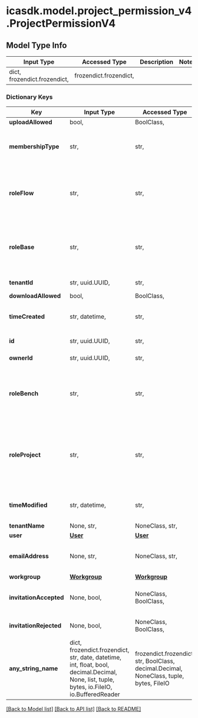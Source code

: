 # icasdk.model.project_permission_v4.ProjectPermissionV4

## Model Type Info
Input Type | Accessed Type | Description | Notes
------------ | ------------- | ------------- | -------------
dict, frozendict.frozendict,  | frozendict.frozendict,  |  | 

### Dictionary Keys
Key | Input Type | Accessed Type | Description | Notes
------------ | ------------- | ------------- | ------------- | -------------
**uploadAllowed** | bool,  | BoolClass,  |  | 
**membershipType** | str,  | str,  |  | must be one of ["USER", "EMAIL", "WORKGROUP", ] 
**roleFlow** | str,  | str,  | Possible values are: NONE, VIEWER, CONTRIBUTOR. More types could be added in a future release. | 
**roleBase** | str,  | str,  | Possible values are: NONE, VIEWER, CONTRIBUTOR. More types could be added in a future release. | 
**tenantId** | str, uuid.UUID,  | str,  |  | value must be a uuid
**downloadAllowed** | bool,  | BoolClass,  |  | 
**timeCreated** | str, datetime,  | str,  |  | value must conform to RFC-3339 date-time
**id** | str, uuid.UUID,  | str,  |  | value must be a uuid
**ownerId** | str, uuid.UUID,  | str,  |  | value must be a uuid
**roleBench** | str,  | str,  | Possible values are: NONE, CONTRIBUTOR, ADMINISTRATOR. More types could be added in a future release. | 
**roleProject** | str,  | str,  | Possible values are: NONE, VIEWER, CONTRIBUTOR, ADMINISTRATOR, DATA_PROVIDER. More types could be added in a future release. | 
**timeModified** | str, datetime,  | str,  |  | value must conform to RFC-3339 date-time
**tenantName** | None, str,  | NoneClass, str,  |  | [optional] 
**user** | [**User**](User.md) | [**User**](User.md) |  | [optional] 
**emailAddress** | None, str,  | NoneClass, str,  | Only present when membershipType is EMAIL | [optional] 
**workgroup** | [**Workgroup**](Workgroup.md) | [**Workgroup**](Workgroup.md) |  | [optional] 
**invitationAccepted** | None, bool,  | NoneClass, BoolClass,  | Only present when membershipType is EMAIL | [optional] 
**invitationRejected** | None, bool,  | NoneClass, BoolClass,  | Only present when user is invited by EMAIL | [optional] 
**any_string_name** | dict, frozendict.frozendict, str, date, datetime, int, float, bool, decimal.Decimal, None, list, tuple, bytes, io.FileIO, io.BufferedReader | frozendict.frozendict, str, BoolClass, decimal.Decimal, NoneClass, tuple, bytes, FileIO | any string name can be used but the value must be the correct type | [optional]

[[Back to Model list]](../../README.md#documentation-for-models) [[Back to API list]](../../README.md#documentation-for-api-endpoints) [[Back to README]](../../README.md)

